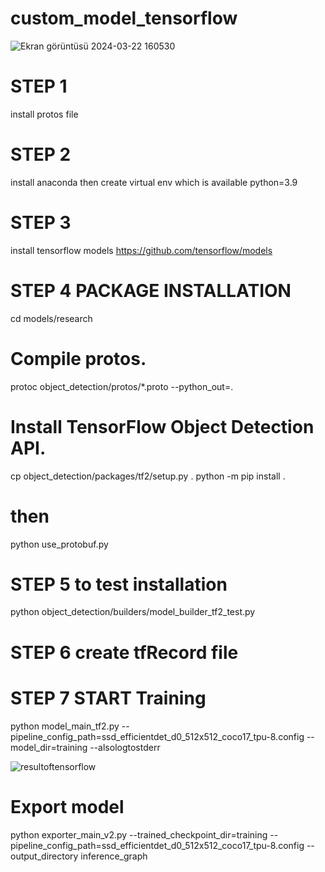 # custom_model_tensorflow
![Ekran görüntüsü 2024-03-22 160530](https://github.com/Emrekorkmz0/custom_model_tensorflow/assets/130879773/8ed5a5f7-33d1-4f16-84e9-b6bb35a20d26)



# STEP 1
install protos file 

# STEP 2 
install anaconda  then create virtual env which is available python=3.9

# STEP 3
install tensorflow models https://github.com/tensorflow/models

# STEP 4 PACKAGE INSTALLATION
cd models/research
# Compile protos.
protoc object_detection/protos/*.proto --python_out=.
# Install TensorFlow Object Detection API.
cp object_detection/packages/tf2/setup.py .
python -m pip install .
# then
python use_protobuf.py <path to directory> <path to protoc file>

# STEP 5 to test installation
python object_detection/builders/model_builder_tf2_test.py

# STEP 6 create tfRecord file 

# STEP 7 START Training 
python model_main_tf2.py --pipeline_config_path=ssd_efficientdet_d0_512x512_coco17_tpu-8.config --model_dir=training --alsologtostderr


![resultoftensorflow](https://github.com/Emrekorkmz0/custom_model_tensorflow/assets/130879773/69ebc984-765c-45ee-a792-4791f50eeee5)


# Export model
python exporter_main_v2.py --trained_checkpoint_dir=training  --pipeline_config_path=ssd_efficientdet_d0_512x512_coco17_tpu-8.config --output_directory inference_graph


